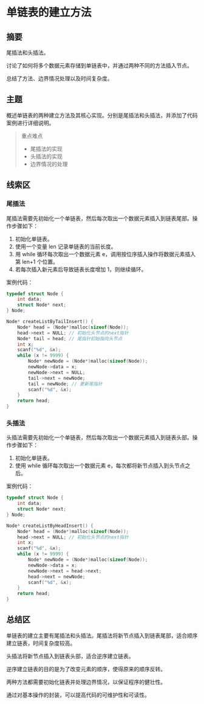 # 单链表的建立方法

## 摘要

尾插法和头插法。

讨论了如何将多个数据元素存储到单链表中，并通过两种不同的方法插入节点。

总结了方法、边界情况处理以及时间复杂度。

## 主题

概述单链表的两种建立方法及其核心实现。分别是尾插法和头插法，并添加了代码案例进行详细说明。

> 重点难点
>
> - 尾插法的实现
> - 头插法的实现
> - 边界情况的处理

## 线索区

### 尾插法

尾插法需要先初始化一个单链表，然后每次取出一个数据元素插入到链表尾部。操作步骤如下：

1. 初始化单链表。
2. 使用一个变量 len 记录单链表的当前长度。
3. 用 while 循环每次取出一个数据元素 e，调用按位序插入操作将数据元素插入第 len+1 个位置。
4. 若每次插入新元素后导致链表长度增加 1，则继续循环。

案例代码：

```c
typedef struct Node {
    int data;
    struct Node* next;
} Node;

Node* createListByTailInsert() {
    Node* head = (Node*)malloc(sizeof(Node));
    head->next = NULL; // 初始化头节点的next指针
    Node* tail = head; // 尾指针初始指向头节点
    int x;
    scanf("%d", &x);
    while (x != 9999) {
        Node* newNode = (Node*)malloc(sizeof(Node));
        newNode->data = x;
        newNode->next = NULL;
        tail->next = newNode;
        tail = newNode; // 更新尾指针
        scanf("%d", &x);
    }
    return head;
}
```

### 头插法

头插法需要先初始化一个单链表，然后每次取出一个数据元素插入到链表头部。操作步骤如下：

1. 初始化单链表。
2. 使用 while 循环每次取出一个数据元素 e，每次都将新节点插入到头节点之后。

案例代码：

```c
typedef struct Node {
    int data;
    struct Node* next;
} Node;

Node* createListByHeadInsert() {
    Node* head = (Node*)malloc(sizeof(Node));
    head->next = NULL; // 初始化头节点的next指针
    int x;
    scanf("%d", &x);
    while (x != 9999) {
        Node* newNode = (Node*)malloc(sizeof(Node));
        newNode->data = x;
        newNode->next = head->next;
        head->next = newNode;
        scanf("%d", &x);
    }
    return head;
}
```

## 总结区

单链表的建立主要有尾插法和头插法。尾插法将新节点插入到链表尾部，适合顺序建立链表，时间复杂度较高。

头插法将新节点插入到链表头部，适合逆序建立链表。

逆序建立链表的目的是为了改变元素的顺序，使得原来的顺序反转。

两种方法都需要初始化链表并处理边界情况，以保证程序的健壮性。

通过对基本操作的封装，可以提高代码的可维护性和可读性。
